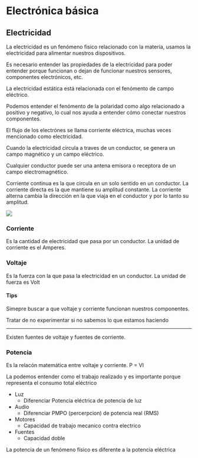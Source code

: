 # Electrónica básica

## Electricidad

La electricidad es un fenómeno fisico relacionado con la materia, usamos la electricidad para alimentar nuestros dispositivos.

Es necesario entender las propiedades de la electricidad para poder entender porque funcionan o dejan de funcionar nuestros sensores, componentes electrónicos, etc.

La electricidad estática está relacionada con el fenómento de campo eléctrico.

Podemos entender el fenómento de la polaridad como algo relacionado a positivo y negativo, lo cual nos ayuda a entender cómo conectar nuestros componentes.

El flujo de los electrónes se llama corriente eléctrica, muchas veces mencionado como electricidad. 

Cuando la electricidad circula a traves de un conductor, se genera un campo magnético y un campo eléctrico.

Cualquier conductor puede ser una antena emisora o receptora de un campo electromagnético.

Corriente continua es la que circula en un solo sentido en un conductor. La corriente directa es la que mantiene su amplitud constante. La corriente alterna cambia la dirección en la que viaja en el conductor y por lo tanto su amplitud.

![](https://github.com/hugoescalpelo/OpenSource-Arte-Tecnologia/blob/main/Imagenes/Eletr%C3%B3nica%20b%C3%A1sica/Electricidad/Corriente%20continua.jpg?raw=true)

### Corriente
Es la cantidad de electricidad que pasa por un conductor. La unidad de corriente es el Amperes.

### Voltaje
Es la fuerza con la que pasa la electricidad en un conductor. La unidad de fuerza es Volt

#### Tips

Simepre buscar a que voltaje y corriente funcionan nuestros componentes.

Tratar de no experimentar si no sabemos lo que estamos haciendo

---

Existen fuentes de voltaje y fuentes de corriente.

### Potencia
Es la relacón matemática entre voltaje y corriente. P = VI

La podemos entender como el trabajo realizado y es importante porque representa el consumo total eléctrico
 
- Luz
    - Diferenciar Potencia eléctrica de potencia de luz
- Audio
    - Diferenciar PMPO (percerpcion) de potencia real (RMS)
- Motores
    - Capacidad de trabajo mecanico contra electrico
- Fuentes
    - Capacidad doble

La potencia de un fenómeno físico es diferente a la potencia eléctrica